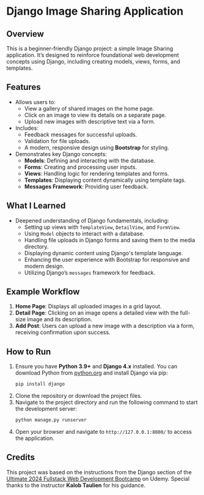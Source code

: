 # Django Image Sharing Application

## Overview
This is a beginner-friendly Django project: a simple Image Sharing application. It’s designed to reinforce foundational web development concepts using Django, including creating models, views, forms, and templates.

## Features
- Allows users to:
  - View a gallery of shared images on the home page.
  - Click on an image to view its details on a separate page.
  - Upload new images with descriptive text via a form.
- Includes:
  - Feedback messages for successful uploads.
  - Validation for file uploads.
  - A modern, responsive design using **Bootstrap** for styling.
- Demonstrates key Django concepts:
  - **Models**: Defining and interacting with the database.
  - **Forms**: Creating and processing user inputs.
  - **Views**: Handling logic for rendering templates and forms.
  - **Templates**: Displaying content dynamically using template tags.
  - **Messages Framework**: Providing user feedback.

## What I Learned
- Deepened understanding of Django fundamentals, including:
  - Setting up views with `TemplateView`, `DetailView`, and `FormView`.
  - Using `Model` objects to interact with a database.
  - Handling file uploads in Django forms and saving them to the media directory.
  - Displaying dynamic content using Django's template language.
  - Enhancing the user experience with Bootstrap for responsive and modern design.
  - Utilizing Django’s `messages` framework for feedback.

## Example Workflow
1. **Home Page**: Displays all uploaded images in a grid layout.
2. **Detail Page**: Clicking on an image opens a detailed view with the full-size image and its description.
3. **Add Post**: Users can upload a new image with a description via a form, receiving confirmation upon success.

## How to Run
1. Ensure you have **Python 3.9+** and **Django 4.x** installed. You can download Python from [python.org](https://python.org) and install Django via pip:
   ```bash
   pip install django
   ```
2. Clone the repository or download the project files.
3. Navigate to the project directory and run the following command to start the development server:
   ```bash
   python manage.py runserver
   ```
4. Open your browser and navigate to `http://127.0.0.1:8000/` to access the application.

## Credits
This project was based on the instructions from the Django section of the [Ultimate 2024 Fullstack Web Development Bootcamp](https://www.udemy.com/course/the-ultimate-fullstack-web-development-bootcamp/) on Udemy. Special thanks to the instructor **Kalob Taulien** for his guidance.
